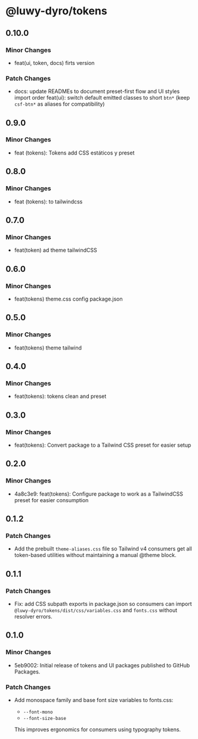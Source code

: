 # @luwy-dyro/tokens

## 0.10.0

### Minor Changes

- feat(ui, token, docs) firts version

### Patch Changes

- docs: update READMEs to document preset-first flow and UI styles import order
  feat(ui): switch default emitted classes to short `btn*` (keep `csf-btn*` as aliases for compatibility)

## 0.9.0

### Minor Changes

- feat (tokens): Tokens add CSS estáticos y preset

## 0.8.0

### Minor Changes

- feat (tokens): to tailwindcss

## 0.7.0

### Minor Changes

- feat(token) ad theme tailwindCSS

## 0.6.0

### Minor Changes

- feat(tokens) theme.css config package.json

## 0.5.0

### Minor Changes

- feat(tokens) theme tailwind

## 0.4.0

### Minor Changes

- feat(tokens): tokens clean and preset

## 0.3.0

### Minor Changes

- feat(tokens): Convert package to a Tailwind CSS preset for easier setup

## 0.2.0

### Minor Changes

- 4a8c3e9: feat(tokens): Configure package to work as a TailwindCSS preset for easier consumption

## 0.1.2

### Patch Changes

- Add the prebuilt `theme-aliases.css` file so Tailwind v4 consumers get all token-based utilities without maintaining a manual @theme block.

## 0.1.1

### Patch Changes

- Fix: add CSS subpath exports in package.json so consumers can import
  `@luwy-dyro/tokens/dist/css/variables.css` and `fonts.css` without resolver errors.

## 0.1.0

### Minor Changes

- 5eb9002: Initial release of tokens and UI packages published to GitHub Packages.

### Patch Changes

- Add monospace family and base font size variables to fonts.css:

  - `--font-mono`
  - `--font-size-base`

  This improves ergonomics for consumers using typography tokens.
